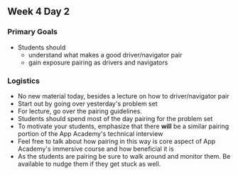 ## Week 4 Day 2

### Primary Goals
- Students should
  - understand what makes a good driver/navigator pair
  - gain exposure pairing as drivers and navigators

### Logistics
- No new material today, besides a lecture on how to driver/navigator pair
- Start out by going over yesterday's problem set
- For lecture, go over the pairing guidelines.
- Students should spend most of the day pairing for the problem set
- To motivate your students, emphasize that there **will** be a similar pairing
  portion of the App Academy's technical interview
- Feel free to talk about how pairing in this way is core aspect of App Academy's
immersive course and how beneficial it is
- As the students are pairing be sure to walk around and monitor them. Be available
to nudge them if they get stuck as well.
